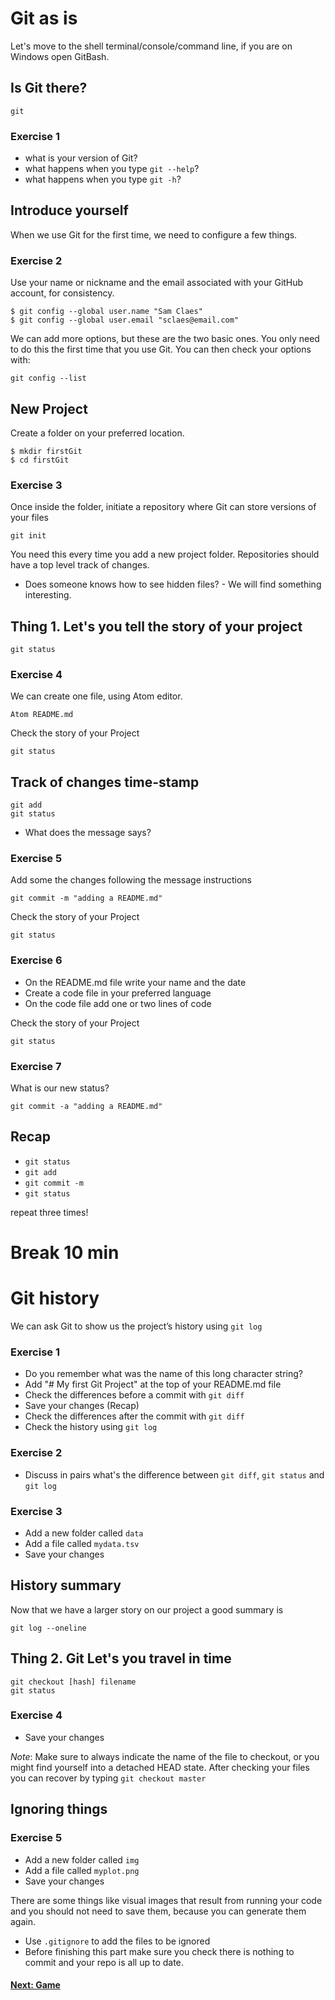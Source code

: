 # Git as is

Let's move to the shell terminal/console/command line, if you are on Windows open GitBash.

## Is Git there?
```{unix}
git
```
### Exercise 1
- what is your version of Git?
- what happens when you type `git --help`?
- what happens when you type `git -h`?

## Introduce yourself
When we use Git for the first time, we need to configure a few things.

### Exercise 2
Use your name or nickname and the email associated with your GitHub account, for consistency.

```{unix}
$ git config --global user.name "Sam Claes"
$ git config --global user.email "sclaes@email.com"
```
We can add more options, but these are the two basic ones. You only need to do this the first time that you use Git. You can then check your options with:
```{unix}
git config --list
```

## New Project
Create a folder on your preferred location.
```{unix}
$ mkdir firstGit
$ cd firstGit
```

### Exercise 3
Once inside the folder, initiate a repository where Git can store versions of your files
```{unix}
git init
```
You need this every time you add a new project folder. Repositories should have a top level track of changes.

- Does someone knows how to see hidden files? -
We will find something interesting.

## Thing 1. Let's you tell the story of your project
```{unix}
git status
```

### Exercise 4
We can create one file, using Atom editor.
```{unix}
Atom README.md
```
Check the story of your Project
```{unix}
git status
```
## Track of changes time-stamp
```{unix}
git add
git status
```
- What does the message says?

### Exercise 5
Add some the changes following the message instructions

```{unix}
git commit -m "adding a README.md"
```
Check the story of your Project
```{unix}
git status
```

### Exercise 6
- On the README.md file write your name and the date
- Create a code file in your preferred language
- On the code file add one or two lines of code

Check the story of your Project
```{unix}
git status
```
### Exercise 7
What is our new status?

```{unix}
git commit -a "adding a README.md"
```

## Recap
- `git status`
- `git add`
- `git commit -m`
- `git status`

repeat three times!

# Break 10 min

# Git history

We can ask Git to show us the project’s history using `git log`

### Exercise 1

- Do you remember what was the name of this long character string?
- Add "# My first Git Project" at the top of your README.md file
- Check the differences before a commit with `git diff`
- Save your changes (Recap)
- Check the differences after the commit with `git diff`
- Check the history using `git log`

### Exercise 2
- Discuss in pairs what's the difference between `git diff`, `git status` and `git log`

### Exercise 3
- Add a new folder called `data`
- Add a file called `mydata.tsv`
- Save your changes

## History summary
Now that we have a larger story on our project a good summary is
```{unix}
git log --oneline
```

## Thing 2. Git Let's you travel in time
```{unix}
git checkout [hash] filename
git status
```
### Exercise 4
- Save your changes

*Note*:
Make sure to always indicate the name of the file to checkout, or you might find yourself into a detached HEAD state. After checking your files you can recover by typing `git checkout master`

## Ignoring things

### Exercise 5
- Add a new folder called `img`
- Add a file called `myplot.png`
- Save your changes

There are some things like visual images that result from running your code and you should not need to save them, because you can generate them again.

- Use `.gitignore` to add the files to be ignored
- Before finishing this part make sure you check there is nothing to commit and your repo is all up to date.

#### [Next: Game](./004_interactive_game.md)
